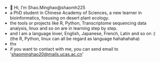 - 👋 Hi, I’m Shao.Minghao@shaomh225
- a PhD student in Chinese Academy of Sciences, a new learner in bioinformatics, fosusing on desert plant ecology.
- the tools or projects like R, Python, Transcriptome sequencing data analysis, linux and so on are in learning step by step.
- and I am a language lover, English, Japanese, French, Latin and so on :) (the R, Python, linux can all be regard as language hahahahaha) 
- thx
- if you want to contact with me, you can send email to 'shaominghao20@mails.ucas.ac.cn'

<!---
shaomh225/shaomh225 is a ✨ special ✨ repository because its `README.md` (this file) appears on your GitHub profile.
You can click the Preview link to take a look at your changes.
--->
